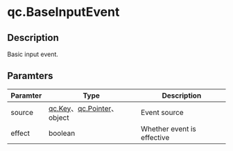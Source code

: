 # qc.BaseInputEvent

## Description
Basic input event.

## Paramters
| Paramter | Type | Description |
| ------------- |-------------|-------------|
| source | [qc.Key](Key.md)、[qc.Pointer](Pointer.md)、object | Event source |
| effect | boolean | Whether event is effective |
